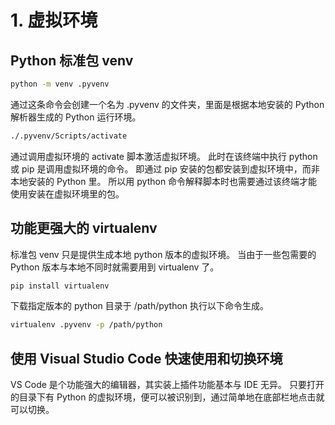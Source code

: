 # 1. 虚拟环境

## Python 标准包 venv

```sh
python -m venv .pyvenv
```

通过这条命令会创建一个名为 .pyvenv 的文件夹，里面是根据本地安装的 Python 解析器生成的 Python 运行环境。

```sh
./.pyvenv/Scripts/activate
```

通过调用虚拟环境的 activate 脚本激活虚拟环境。
此时在该终端中执行 python 或 pip 是调用虚拟环境的命令。
即通过 pip 安装的包都安装到虚拟环境中，而非本地安装的 Python 里。
所以用 python 命令解释脚本时也需要通过该终端才能使用安装在虚拟环境里的包。

## 功能更强大的 virtualenv

标准包 venv 只是提供生成本地 python 版本的虚拟环境。
当由于一些包需要的 Python 版本与本地不同时就需要用到 virtualenv 了。

```bash
pip install virtualenv
```

下载指定版本的 python 目录于 /path/python 执行以下命令生成。

```bash
virtualenv .pyvenv -p /path/python
```

## 使用 Visual Studio Code 快速使用和切换环境

VS Code 是个功能强大的编辑器，其实装上插件功能基本与 IDE 无异。
只要打开的目录下有 Python 的虚拟环境，便可以被识别到，通过简单地在底部栏地点击就可以切换。
